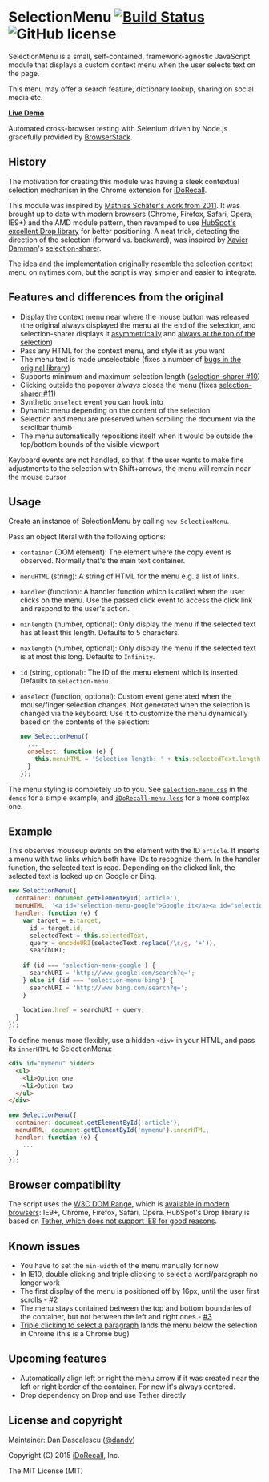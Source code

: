 SelectionMenu [![Build Status](https://travis-ci.org/iDoRecall/selection-menu.svg)](https://travis-ci.org/iDoRecall/selection-menu) ![GitHub license](https://img.shields.io/:license-mit-blue.svg?style=flat)
=============

SelectionMenu is a small, self-contained, framework-agnostic JavaScript module that displays a custom context menu when the user selects text on the page.

This menu may offer a search feature, dictionary lookup, sharing on social media etc.

**[Live Demo](http://idorecall.github.io/selection-menu/)**

Automated cross-browser testing with Selenium driven by Node.js gracefully provided by [BrowserStack](https://www.browserstack.com/automate/node).


## History

The motivation for creating this module was having a sleek contextual selection mechanism in the Chrome extension for [iDoRecall](https://idorecall.com). 

This module was inspired by [Mathias Schäfer's work from 2011](https://github.com/molily/selectionmenu). It was brought up to date with modern browsers (Chrome, Firefox, Safari, Opera, IE9+) and the AMD module pattern, then revamped to use [HubSpot's excellent Drop library](http://github.hubspot.com/drop/) for better positioning. A neat trick, detecting the direction of the selection (forward vs. backward), was inspired by [Xavier Damman](https://github.com/xdamman/)'s [selection-sharer](https://github.com/xdamman/selection-sharer).

The idea and the implementation originally resemble the selection context menu on nytimes.com, but the script is way simpler and easier to integrate. 


## Features and differences from the original

* Display the context menu near where the mouse button was released (the original always displayed the menu at the end of the selection, and selection-sharer displays it [asymmetrically](https://github.com/xdamman/selection-sharer/issues/18) and [always at the top of the selection](https://github.com/xdamman/selection-sharer/issues/17))
* Pass any HTML for the context menu, and style it as you want
* The menu text is made unselectable (fixes a number of [bugs in the original library](https://github.com/molily/selectionmenu/issues/5))
* Supports minimum and maximum selection length ([selection-sharer #10](https://github.com/xdamman/selection-sharer/issues/13))
* Clicking outside the popover *always* closes the menu (fixes [selection-sharer #11](https://github.com/xdamman/selection-sharer/issues/11))
* Synthetic `onselect` event you can hook into
* Dynamic menu depending on the content of the selection
* Selection and menu are preserved when scrolling the document via the scrollbar thumb
* The menu automatically repositions itself when it would be outside the top/bottom bounds of the visible viewport

Keyboard events are not handled, so that if the user wants to make fine adjustments to the selection with Shift+arrows, the menu will remain near the mouse cursor


## Usage

Create an instance of SelectionMenu by calling `new SelectionMenu`.

Pass an object literal with the following options:

* `container` (DOM element): The element where the copy event is observed. Normally that's the main text container.
* `menuHTML` (string): A string of HTML for the menu e.g. a list of links.
* `handler` (function): A handler function which is called when the user clicks on the menu. Use the passed click event to access the click link and respond to the user's action.
* `minlength` (number, optional): Only display the menu if the selected text has at least this length. Defaults to 5 characters.
* `maxlength` (number, optional): Only display the menu if the selected text is at most this long. Defaults to `Infinity`.
* `id` (string, optional): The ID of the menu element which is inserted. Defaults to `selection-menu`.
* `onselect` (function, optional): Custom event generated when the mouse/finger selection changes. Not generated when the selection is changed via the keyboard. Use it to customize the menu dynamically based on the contents of the selection:

    ```js
    new SelectionMenu({
      ...
      onselect: function (e) {
        this.menuHTML = 'Selection length: ' + this.selectedText.length;
      }
    });
    ```

The menu styling is completely up to you. See [`selection-menu.css`](demos/gh-pages/selection-menu.css) in the `demos` for a simple example, and [`iDoRecall-menu.less`](demos/iDoRecall-menu.less) for a more complex one.


## Example

This observes mouseup events on the element with the ID `article`. It inserts a menu
with two links which both have IDs to recognize them. In the handler function, the
selected text is read. Depending on the clicked link, the selected text is
looked up on Google or Bing.

```js
new SelectionMenu({
  container: document.getElementById('article'),
  menuHTML: '<a id="selection-menu-google">Google it</a><a id="selection-menu-bing">Bing</a>',
  handler: function (e) {
    var target = e.target,
      id = target.id,
      selectedText = this.selectedText,
      query = encodeURI(selectedText.replace(/\s/g, '+')),
      searchURI;
    
    if (id === 'selection-menu-google') {
      searchURI = 'http://www.google.com/search?q=';
    } else if (id === 'selection-menu-bing') {
      searchURI = 'http://www.bing.com/search?q=';
    }
    
    location.href = searchURI + query;
  }
});
```

To define menus more flexibly, use a hidden `<div>` in your HTML, and pass its `innerHTML` to SelectionMenu:

```html
<div id="mymenu" hidden>
  <ul>
    <li>Option one
    <li>Option two
  </ul>  
</div>
```

```js
new SelectionMenu({
  container: document.getElementById('article'),
  menuHTML: document.getElementById('mymenu').innerHTML,
  handler: function (e) {
    ...
  }
});
```


## Browser compatibility

The script uses the [W3C DOM Range](http://www.w3.org/TR/DOM-Level-2-Traversal-Range/ranges.html), which is [available in modern browsers](https://developer.mozilla.org/en-US/docs/Web/API/Range): IE9+, Chrome, Firefox, Safari, Opera. HubSpot's Drop library is based on [Tether, which does not support IE8 for good reasons](http://github.hubspot.com/tether/overview/why_we_dont_support_ie_8/).


## Known issues

* You have to set the `min-width` of the menu manually for now
* In IE10, double clicking and triple clicking to select a word/paragraph no longer work
* The first display of the menu is positioned off by 16px, until the user first scrolls - [#2](https://github.com/iDoRecall/selection-menu/issues/2)
* The menu stays contained between the top and bottom boundaries of the container, but not between the left and right ones - [#3](https://github.com/iDoRecall/selection-menu/issues/3)
* [Triple clicking to select a paragraph](https://github.com/iDoRecall/selection-menu/issues/1) lands the menu below the selection in Chrome (this is a Chrome bug)


## Upcoming features

* Automatically align left or right the menu arrow if it was created near the left or right border of the container. For now it's always centered.
* Drop dependency on Drop and use Tether directly


## License and copyright

Maintainer: Dan Dascalescu ([@dandv](https://github.com/dandv))

Copyright (C) 2015 [iDoRecall](http://idorecall.com), Inc.

The MIT License (MIT)
